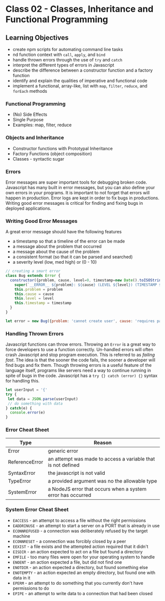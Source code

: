 # Class 02 - Classes, Inheritance and Functional Programming

## Learning Objectives
* create npm scripts for automating command line tasks
* nd function context with `call`, `apply`, and `bind`
* handle thrown errors through the use of `try` and `catch`
* interpret the different types of errors in Javascript
* describe the difference between a constructor function and a factory function
* identify and explain the qualities of imperative and functional code
* implement a functional, array-like, list with `map`, `filter`, `reduce`, and `forEach` methods


### Functional Programming
- (No) Side Effects
- Single Purpose
- Examples: map, filter, reduce

### Objects and Inheritance
- Constructor functions with Prototypal Inheritance
- Factory Functions (object composition)
- Classes - syntactic sugar

### Errors
Error messages are super important tools for debugging broken code. Javascript has many built in error messages, but you can also define your own errors in your programs. It is important to not forget that errors will happen in production. Error logs are kept in order to fix bugs in productions. Writing good error messages is critical for finding and fixing bugs in deployed applications.

### Writing Good Error Messages
A great error message should have the following features
* a timestamp so that a timeline of the error can be made
* a message about the problem that occurred
* a message about the cause of the problem
* a consistent format (so that it can be parsed and searched)
* a severity level (low, med high) or (0 - 10)

``` javascript
// creating a smart error
class Bug extends Error {
  constructor({problem, cause, level=0, timestamp=new Date().toISOString()}){
    super(`__ERROR__ ${problem}: ${cause} (LEVEL ${level}) (TIMESTAMP ${timestamp})`)
    this.problem = problem
    this.cause = cause
    this.level = level
    this.timestamp = timestamp
  }
}

let error = new Bug({problem: 'cannot create user', cause: 'requires password'})
```

### Handling Thrown Errors
Javascript functions can throw errors. Throwing an `Error` is a great way to force developers to use a function correctly. Un-handled errors will often crash Javascript and stop program execution. This is referred to as *failing fast*. The idea is that the sooner the code fails, the sooner a developer will find bugs and fix them. Though throwing errors is a useful feature of the language itself, programs like servers need a way to continue running in spite of bugs in the code. Javascript has a `try {} catch (error) {}` syntax for handling this.

``` javascript
let userInput = '{'
try {
 let data = JSON.parse(userInput)
 // do something with data
} catch(e) {
  console.error(e)
}
```

### Error Cheat Sheet
| Type |  Reason |
| --- | --- |
| Error | generic error |
| ReferenceError | an attempt was made to access a variable that is not defined |
| SyntaxError | the javascript is not valid |
| TypeError | a provided argument was no the allowable type |
| SystemError | a NodeJS error that occurs when a system error has occurred |

### System Error Cheat Sheet
* `EACCESS` - an attempt to access a file without the right permissions
* `EADDRINUSE` - an attempt to start a server on a PORT that is already in use
* `ECONNREFUSED` - a connection was deliberately refused by the target machine
* `ECONNRESET` - a connection was forcibly closed by a peer
* `EEXIST` - a file exists and the attempted action required that it didn't
* `EISDIR` - an action expected to act on a file but found a directory
* `EMFILE` - too many files were open for your operating system to handle
* `ENOENT` - an action expected a file, but did not find one
* `ENOTDIR` - an action expected a directory, but found something else
* `ENOTEMPTY` - an action expected an empty directory, but found one with data in it
* `EPERM` - an attempt to do something that you currently don't have permissions to do
* `EPIPE` - an attempt to write data to a connection that had been closed
